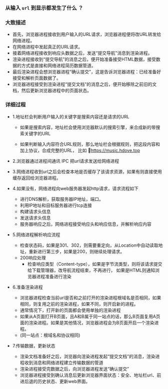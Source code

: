 ### 从输入 `url` 到显示都发生了什么 ？

### 大致描述

- 首先，浏览器进程接收到用户输入的URL请求，浏览器进程便将改URL转发给网络进程。
- 在网络进程中发起真正的URL请求。
- 接着网络进程接收到响应头数据之后，发送“提交导航”消息到渲染进程。
- 渲染进程接收到“提交导航”的消息之后，便开始准备接受HTML数据，接受数据的方式是直接和网络进程简历数据管道。
- 最后渲染进程会想浏览器进程“确认提交”，这是告诉浏览器进程：已经准备好接受和解析页面数据了。
- 浏览器进程接受到渲染进程“提交文档”的消息之后，便开始移除之前旧的文档，然后更新浏览器进程中的页面状态。

### 详细过程

- 1.地址栏会判断用户输入的关键字是搜索内容还是请求的URL

    + 如果是搜索内容，地址栏会使用浏览器默认的搜索引擎，来合成新的带搜索关键字的URL

    + 如果判断输入内容符合URL规则，那么地址栏会根据规则，把这段内容和加上协议，合成完整的URL， 比如 https://music.hdove.top

- 2.浏览器通过进程间通讯 IPC 把url请求发送给网络进程

- 3.网络进程收到url之后会检查本地是否缓存了该请求资源，如果有则直接使用缓存返回给浏览器进程。

- 4.如果没有，网络进程向web服务器发起http请求，请求流程如下
    - 进行DNS解析，获取服务器IP地址，端口。
    - 利用IP地址和目标服务器进行tcp连接
    - 构建请求头信息
    - 发送请求头信息
    - 服务器响应之后，网络进程接受响应头和响应信息，并解析响应内容

- 5.网络进程解析响应流程
    - 检查状态码，如果是301、302，则需要重定向，从Location中自动读取地址，重新进行第三步，如果是200，则继续处理请求。
    - 200响应处理
        - 检查响应类型（Content-type），如果是字节流类型，则将该请求提交给下载管理器，改导航流程结束，不再进行， 如果是HTML则通知浏览器进程准备进行渲染

- 6.准备渲染进程

    - 浏览器进程检查当前url是否和之前打开的渲染进程根域名是否相同，如果相同，则复用之前的渲染进程，如果不同，则开启新的进程。
    - 通常情况下，打开新的页面都会使用单独的渲染进程
    - 如果从A页面打开B页面，且A和B属于同一站点的话，那么B页面复用A页面的渲染进程。如果是其他情况，浏览器进程会为B页面开启一个渲染进程。
    - (同一站点：根域名和协议相同)

- 7.传输数据，更新状态
    - 渲染文档准备好之后，浏览器向渲染进程发起“提交文档”的消息，渲染进程收到消息和网络进程建立传输数据的管道
    - 渲染进程接受完数据之后，向浏览器进程发送“确认提交”
    - 浏览器进程接受到确认消息后更新浏览器界面状态：安全、地址栏url、前进后退的历史状态、更新web界面。


